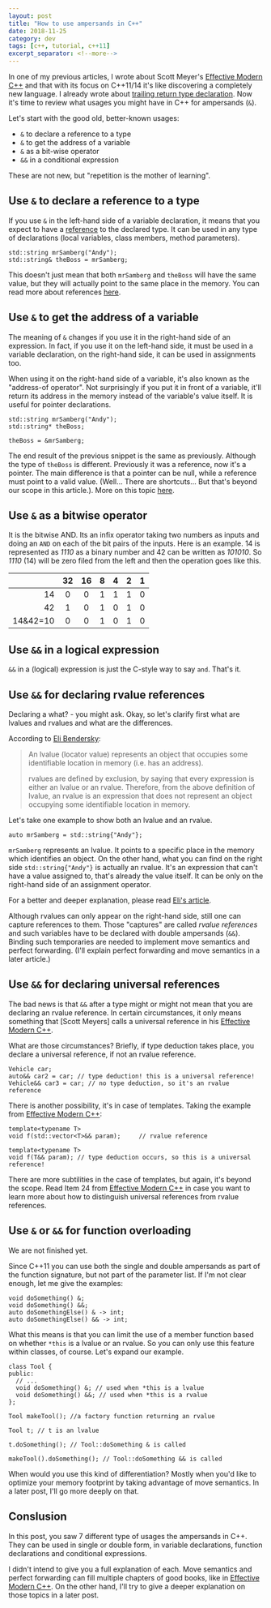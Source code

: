 ```yaml
---
layout: post
title: "How to use ampersands in C++"
date: 2018-11-25
category: dev
tags: [c++, tutorial, c++11]
excerpt_separator: <!--more-->
---
```

In one of my previous articles, I wrote about Scott Meyer's [Effective Modern C++](https://amzn.to/2Rbh5pI) and that with its focus on C++11/14 it's like discovering a completely new language. I already wrote about [trailing return type declaration](/blog/2018/11/07/trailing-return-type). Now it's time to review what usages you might have in C++ for ampersands (`&`).
<!--more-->

Let's start with the good old, better-known usages:

* `&` to declare a reference to a type
* `&` to get the address of a variable
* `&` as a bit-wise operator
* `&&` in a conditional expression

These are not new, but "repetition is the mother of learning".

## Use `&` to declare a reference to a type

If you use `&` in the left-hand side of a variable declaration, it means that you expect to have a [reference](https://www.tutorialspoint.com/cplusplus/cpp_references.htm) to the declared type. It can be used in any type of declarations (local variables, class members, method parameters).

```
std::string mrSamberg("Andy");
std::string& theBoss = mrSamberg;
```

This doesn't just mean that both `mrSamberg` and `theBoss` will have the same value, but they will actually point to the same place in the memory. You can read more about references [here](https://www.tutorialspoint.com/cplusplus/cpp_references.htm).

## Use `&` to get the address of a variable

The meaning of `&` changes if you use it in the right-hand side of an expression. In fact, if you use it on the left-hand side, it must be used in a variable declaration, on the right-hand side, it can be used in assignments too.

When using it on the right-hand side of a variable, it's also known as the "address-of operator". Not surprisingly if you put it in front of a variable, it'll return its address in the memory instead of the variable's value itself. It is useful for pointer declarations.


```
std::string mrSamberg("Andy");
std::string* theBoss;

theBoss = &mrSamberg;

```

The end result of the previous snippet is the same as previously. Although the type of `theBoss` is different. Previously it was a reference, now it's a pointer. The main difference is that a pointer can be null, while a reference must point to a valid value. (Well... There are shortcuts... But that's beyond our scope in this article.). More on this topic [here](https://stackoverflow.com/questions/57483/what-are-the-differences-between-a-pointer-variable-and-a-reference-variable-in).

## Use `&` as a bitwise operator

It is the bitwise AND. Its an infix operator taking two numbers as inputs and doing an `AND` on each of the bit pairs of the inputs. Here is an example. 14 is represented as _1110_ as a binary number and 42 can be written as _101010_. So _1110_ (14) will be zero filed from the left and then the operation goes like this.

|           | 32 | 16 | 8 | 4 | 2 | 1 |
|----------:|:--:|:--:|:-:|:-:|:-:|:-:|
| 14        |  0 |  0 | 1 | 1 | 1 | 0 |
| 42        |  1 |  0 | 1 | 0 | 1 | 0 |
| 14&42=10  |  0 |  0 | 1 | 0 | 1 | 0 |

## Use `&&` in a logical expression

`&&` in a (logical) expression is just the C-style way to say `and`. That's it.


## Use `&&` for declaring rvalue references

Declaring a what? - you might ask. Okay, so let's clarify first what are lvalues and rvalues and what are the differences.

According to [Eli Bendersky](https://eli.thegreenplace.net/):

> An lvalue (locator value) represents an object that occupies some identifiable location in memory (i.e. has an address).
> 
> rvalues are defined by exclusion, by saying that every expression is either an lvalue or an rvalue. Therefore, from the above definition of lvalue, an rvalue is an expression that does not represent an object occupying some identifiable location in memory.

Let's take one example to show both an lvalue and an rvalue.

```
auto mrSamberg = std::string{"Andy"};
```

`mrSamberg` represents an lvalue. It points to a specific place in the memory which identifies an object. On the other hand, what you can find on the right side `std::string{"Andy"}` is actually an rvalue. It's an expression that can't have a value assigned to, that's already the value itself. It can be only on the right-hand side of an assignment operator.

For a better and deeper explanation, please read [Eli's article](https://eli.thegreenplace.net/).

Although rvalues can only appear on the right-hand side, still one can capture references to them. Those "captures" are called _rvalue references_ and such variables have to be declared with double ampersands (`&&`). Binding such temporaries are needed to implement move semantics and perfect forwarding. (I'll explain perfect forwarding and move semantics in a later article.)

## Use `&&` for declaring universal references

The bad news is that `&&` after a type might or might not mean that you are declaring an rvalue reference. In certain circumstances, it only means something that [Scott Meyers] calls a universal reference in his [Effective Modern C++](https://amzn.to/2Rbh5pI).

What are those circumstances? Briefly, if type deduction takes place, you declare a universal reference, if not an rvalue reference.

```
Vehicle car;
auto&& car2 = car; // type deduction! this is a universal reference!
Vehicle&& car3 = car; // no type deduction, so it's an rvalue reference
```

There is another possibility, it's in case of templates. Taking the example from [Effective Modern C++](https://amzn.to/2Rbh5pI):

```
template<typename T>
void f(std::vector<T>&& param);     // rvalue reference

template<typename T>
void f(T&& param); // type deduction occurs, so this is a universal reference!
```

There are more subtilities in the case of templates, but again, it's beyond the scope. Read Item 24 from [Effective Modern C++](https://amzn.to/2Rbh5pI) in case you want to learn more about how to distinguish universal references from rvalue references.

## Use `&` or `&&` for function overloading

We are not finished yet.

Since C++11 you can use both the single and double ampersands as part of the function signature, but not part of the parameter list. If I'm not clear enough, let me give the examples:

```
void doSomething() &;
void doSomething() &&;
auto doSomethingElse() & -> int;
auto doSomethingElse() && -> int;
```

What this means is that you can limit the use of a member function based on whether `*this` is a lvalue or an rvalue.  So you can only use this feature within classes, of course. Let's expand our example.


```
class Tool {
public:
  // ...
  void doSomething() &; // used when *this is a lvalue
  void doSomething() &&; // used when *this is a rvalue
};

Tool makeTool(); //a factory function returning an rvalue

Tool t; // t is an lvalue

t.doSomething(); // Tool::doSomething & is called

makeTool().doSomething(); // Tool::doSomething && is called
```

When would you use this kind of differentiation? Mostly when you'd like to optimize your memory footprint by taking advantage of move semantics. In a later post, I'll go more deeply on that.


## Conslusion

In this post, you saw 7 different type of usages the ampersands in C++. They can be used in single or double form, in variable declarations, function declarations and conditional expressions.

I didn't intend to give you a full explanation of each. Move semantics and perfect forwarding can fill multiple chapters of good books, like in [Effective Modern C++](https://amzn.to/2Rbh5pI). On the other hand, I'll try to give a deeper explanation on those topics in a later post.